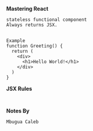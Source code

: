 **Mastering React**

```
stateless functional component
Always returns JSX.


Example
function Greeting() {
  return (
    <div>
      <h1>Hello World!</h1>
    </div>
  )
}

```

**JSX Rules**

```


```

**Notes By**

```
Mbugua Caleb

```
